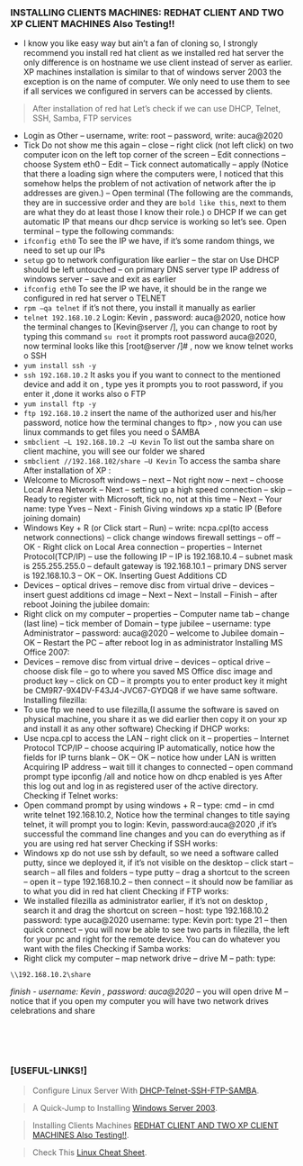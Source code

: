 ### INSTALLING CLIENTS MACHINES: REDHAT CLIENT AND TWO XP CLIENT MACHINES Also Testing!!
- I know you like easy way but ain’t a fan of cloning so, I
strongly recommend you install red hat client as we installed red 
hat server the only difference is on hostname we use client 
instead of server as earlier. XP machines installation is similar 
to that of windows server 2003 the exception is on the name of 
computer. We only need to use them to see if all services we 
configured in servers can be accessed by clients.
>After installation of red hat
Let’s check if we can use DHCP, Telnet, SSH, Samba, FTP services
- Login as Other – username, write: root – password, write: 
auca@2020
- Tick Do not show me this again – close – right click (not left 
click) on two computer icon on the left top corner of the screen 
– Edit connections – choose System eth0 – Edit – Tick connect 
automatically – apply (Notice that there a loading sign where 
the computers were, I noticed that this somehow helps the 
problem of not activation of network after the ip addresses are 
given.) – Open terminal (The following are the commands, they 
are in successive order and they are `bold like this`, next to 
them are what they do at least those I know their role.)
o DHCP
If we can get automatic IP that means our dhcp service is 
working so let’s see.
Open terminal – type the following commands:
- `ifconfig eth0` To see the IP we have, if it’s some 
random things, we need to set up our IPs 
- `setup` go to network configuration like earlier – the 
star on Use DHCP should be left untouched – on primary 
DNS server type IP address of windows server – save
and exit as earlier 
- `ifconfig eth0` To see the IP we have, it should be in 
the range we configured in red hat server 
o TELNET
- `rpm –qa telnet`  if it’s not there, you install it
manually as earlier 
- `telnet 192.168.10.2`  Login: Kevin , password: 
auca@2020, notice how the terminal changes to 
[Kevin@server /], you can change to root by typing 
this command `su root` it prompts root password 
auca@2020, now terminal looks like this 
[root@server /]# , now we know telnet works 
o SSH
- `yum install ssh -y`
- `ssh 192.168.10.2` It asks you if you want to connect 
to the mentioned device and add it on , type yes it 
prompts you to root password, if you enter it ,done it 
works also 
o FTP
- `yum install ftp -y`
- `ftp 192.168.10.2` insert the name of the authorized
user and his/her password, notice how the terminal 
changes to ftp> , now you can use linux commands to 
get files you need 
o SAMBA
- `smbclient –L 192.168.10.2 –U Kevin` To list out 
the samba share on client machine, you will see our 
folder we shared 
- `smbclient //192.168.102/share –U Kevin` To access 
the samba share 
After installation of XP :
- Welcome to Microsoft windows – next – Not right now – next –
choose Local Area Network – Next – setting up a high speed 
connection – skip – Ready to register with Microsoft, tick no,
not at this time – Next – Your name: type Yves – Next - Finish
Giving windows xp a static IP (Before joining domain)
- Windows Key + R (or Click start – Run) – write: ncpa.cpl(to 
access network connections) – click change windows firewall 
settings – off – OK - Right click on Local Area connection –
properties – Internet Protocol(TCP/IP) – use the following IP –
IP is 192.168.10.4 – subnet mask is 255.255.255.0 – default 
gateway is 192.168.10.1 – primary DNS server is 192.168.10.3 –
OK – OK.
Inserting Guest Additions CD
- Devices – optical drives – remove disc from virtual drive –
devices – insert guest additions cd image – Next – Next –
Install – Finish – after reboot
Joining the jubilee domain:
- Right click on my computer – properties – Computer name tab –
change (last line) – tick member of Domain – type jubilee –
username: type Administrator – password: auca@2020 – welcome to 
Jubilee domain – OK – Restart the PC – after reboot log in as 
administrator
Installing MS Office 2007:
- Devices – remove disc from virtual drive – devices – optical 
drive – choose disk file – go to where you saved MS Office disc 
image and product key – click on CD – it prompts you to enter 
product key it might be CM9R7-9X4DV-F43J4-JVC67-GYDQ8 if we have 
same software.
Installing filezilla:
- To use ftp we need to use filezilla,(I assume the software is 
saved on physical machine, you share it as we did earlier then 
copy it on your xp and install it as any other software)
Checking if DHCP works:
- Use ncpa.cpl to access the LAN – right click on it – properties 
– Internet Protocol TCP/IP – choose acquiring IP automatically, 
notice how the fields for IP turns blank – OK – OK – notice how 
under LAN is written Acquiring IP address – wait till it changes 
to connected – open command prompt type ipconfig /all and notice 
how on dhcp enabled is yes
After this log out and log in as registered user of the active 
directory.
Checking if Telnet works:
- Open command prompt by using windows + R – type: cmd – in cmd 
write telnet 192.168.10.2, Notice how the terminal changes to 
title saying telnet, it will prompt you to login: Kevin, 
password:auca@2020 ,if it’s successful the command line changes 
and you can do everything as if you are using red hat server
Checking if SSH works:
- Windows xp do not use ssh by default, so we need a software 
called putty, since we deployed it, if it’s not visible on the 
desktop – click start – search – all files and folders – type 
putty – drag a shortcut to the screen – open it – type 
192.168.10.2 – then connect – it should now be familiar as to 
what you did in red hat client
Checking if FTP works:
- We installed filezilla as administrator earlier, if it’s not on 
desktop , search it and drag the shortcut on screen – host: type 
192.168.10.2 password: type auca@2020 username: type: Kevin
port: type 21 – then quick connect – you will now be able to see 
two parts in filezilla, the left for your pc and right for the 
remote device. You can do whatever you want with the files
Checking if Samba works:
- Right click my computer – map network drive – drive M – path:
type: 
```
\\192.168.10.2\share
```
_finish - username: Kevin ,
password: auca@2020_
– you will open drive M – notice that if you 
open my computer you will have two network drives celebrations
and share

<br />
<br />
<br />

### [USEFUL-LINKS!]

> Configure Linux Server With [DHCP-Telnet-SSH-FTP-SAMBA](https://github.com/pattusdev/Network-Virtualization-DHCP-Telnet-SSH-FTP-SAMBA-/blob/4042326a62a84008433626559a650bfffc369423/Readme.md).


> A Quick-Jump to Installing [Windows Server 2003](https://github.com/pattusdev/Network-Virtualization-DHCP-Telnet-SSH-FTP-SAMBA-/blob/07d19d574247f84adecdd9dd0bc3d628bd8a4c82/Windows%20Server%202003.md).


> Installing Clients Machines [REDHAT CLIENT AND TWO XP CLIENT MACHINES Also Testing!!](https://github.com/pattusdev/Network-Virtualization-DHCP-Telnet-SSH-FTP-SAMBA-/blob/07d19d574247f84adecdd9dd0bc3d628bd8a4c82/RedHat,%20XP%20Client%20Hosts.md).


> Check This [Linux Cheat Sheet](https://github.com/pattusdev/Network-Virtualization-DHCP-Telnet-SSH-FTP-SAMBA-/blob/07d19d574247f84adecdd9dd0bc3d628bd8a4c82/Linux-cheat-code.md).
